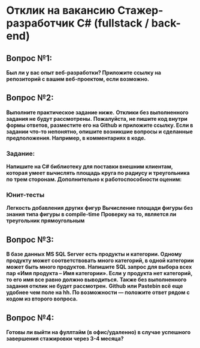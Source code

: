 # Отклик на вакансию Cтажер-разработчик C# (fullstack / back-end) 

## Вопрос №1:
**Был ли у вас опыт веб-разработки? Приложите ссылку на репозиторий с вашим веб-проектом, если возможно.**


## Вопрос №2: 
**Выполните практическое задание ниже.**
**Отклики без выполненного задания не будут рассмотрены.**
**Пожалуйста, не пишите код внутри формы ответов, разместите его на Github и приложите ссылку. Если в задании что-то непонятно, опишите возникшие вопросы и сделанные предположения. Например, в комментариях в коде.**
### Задание:
**Напишите на C# библиотеку для поставки внешним клиентам, которая умеет вычислять площадь круга по радиусу и треугольника по трем сторонам. Дополнительно к работоспособности оценим:**
### Юнит-тесты
**Легкость добавления других фигур**
**Вычисление площади фигуры без знания типа фигуры в compile-time**
**Проверку на то, является ли треугольник прямоугольным** 

## Вопрос №3: 
**В базе данных MS SQL Server есть продукты и категории. Одному продукту может соответствовать много категорий, в одной категории может быть много продуктов. Напишите SQL запрос для выбора всех пар «Имя продукта – Имя категории». Если у продукта нет категорий, то его имя все равно должно выводиться.**
**Также без выполненного задания отклик не будет рассмотрен.**
**Github или Pastebin всё еще удобнее чем поле на hh. По возможности — положите ответ рядом с кодом из второго вопроса.** 

## Вопрос №4: 
**Готовы ли выйти на фуллтайм (в офис/удаленно) в случае успешного завершения стажировки через 3-4 месяца?**